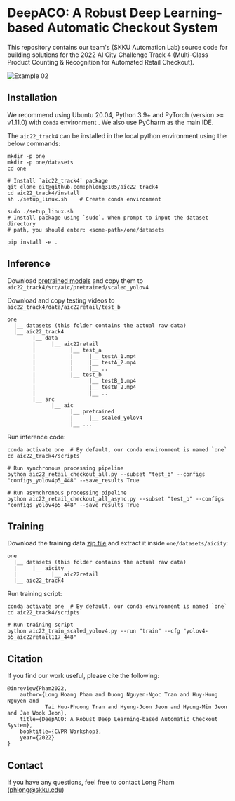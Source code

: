 # DeepACO: A Robust Deep Learning-based Automatic Checkout System

This repository contains our team's (SKKU Automation Lab) source code for 
building solutions for the 2022 AI City Challenge Track 4 
(Multi-Class Product Counting & Recognition for Automated Retail Checkout). 

![Example 02](docs/testA_2.gif)

## Installation

We recommend using Ubuntu 20.04, Python 3.9+ and PyTorch (version >= v1.11.0) with `conda` environment .
We also use PyCharm as the main IDE. 

The `aic22_track4` can be installed in the local python environment using the below commands:

```shell
mkdir -p one
mkdir -p one/datasets
cd one

# Install `aic22_track4` package
git clone git@github.com:phlong3105/aic22_track4
cd aic22_track4/install
sh ./setup_linux.sh    # Create conda environment

sudo ./setup_linux.sh  
# Install package using `sudo`. When prompt to input the dataset directory 
# path, you should enter: <some-path>/one/datasets

pip install -e .
```

## Inference

Download [pretrained models](https://drive.google.com/drive/folders/1xKCGTWnGmZBu5treyh_2i8ppWVhiOoFq?usp=sharing) and copy them to `aic22_track4/src/aic/pretrained/scaled_yolov4`

Download and copy testing videos to `aic22_track4/data/aic22retail/test_b`
```text
one
  |__ datasets (this folder contains the actual raw data)
  |__ aic22_track4
        |__ data
        |     |__ aic22retail
        |           |__ test_a
        |           |     |__ testA_1.mp4
        |           |     |__ testA_2.mp4
        |           |     |__ ..
        |           |__ test_b
        |                 |__ testB_1.mp4
        |                 |__ testB_2.mp4
        |                 |__ ..
        |__ src
              |__ aic
                    |__ pretrained
                    |     |__ scaled_yolov4
                    |__ ...
```

Run inference code:
```shell
conda activate one  # By default, our conda environment is named `one`
cd aic22_track4/scripts

# Run synchronous processing pipeline
python aic22_retail_checkout_all.py --subset "test_b" --configs "configs_yolov4p5_448" --save_results True

# Run asynchronous processing pipeline
python aic22_retail_checkout_all_async.py --subset "test_b" --configs "configs_yolov4p5_448" --save_results True
```

## Training

Download the training data [zip file](https://drive.google.com/file/d/1fCp6iFTKTD8yPb_HF8unvqCumJcJ9uoZ/view?usp=sharing) and extract it inside `one/datasets/aicity`:
```text
one
  |__ datasets (this folder contains the actual raw data)
  |     |__ aicity
  |           |__ aic22retail
  |__ aic22_track4
```

Run training script:
```shell
conda activate one  # By default, our conda environment is named `one`
cd aic22_track4/scripts

# Run training script
python aic22_train_scaled_yolov4.py --run "train" --cfg "yolov4-p5_aic22retail117_448"
```

## Citation

If you find our work useful, please cite the following:

```text
@inreview{Pham2022,  
    author={Long Hoang Pham and Duong Nguyen-Ngoc Tran and Huy-Hung Nguyen and 
            Tai Huu-Phuong Tran and Hyung-Joon Jeon and Hyung-Min Jeon and Jae Wook Jeon},  
    title={DeepACO: A Robust Deep Learning-based Automatic Checkout System},  
    booktitle={CVPR Workshop},
    year={2022}  
}
```

## Contact

If you have any questions, feel free to contact Long Pham ([phlong@skku.edu](phlong@skku.edu))
